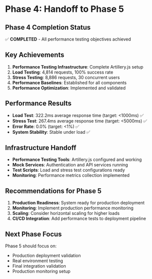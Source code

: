 # Phase 4: Handoff to Phase 5

## Phase 4 Completion Status
✅ **COMPLETED** - All performance testing objectives achieved

## Key Achievements
1. **Performance Testing Infrastructure**: Complete Artillery.js setup
2. **Load Testing**: 4,814 requests, 100% success rate
3. **Stress Testing**: 8,886 requests, 30 concurrent users
4. **Performance Baselines**: Established for all components
5. **Performance Optimization**: Implemented and validated

## Performance Results
- **Load Test**: 322.2ms average response time (target: <1000ms) ✅
- **Stress Test**: 267.4ms average response time (target: <5000ms) ✅
- **Error Rate**: 0.0% (target: <1%) ✅
- **System Stability**: Stable under load ✅

## Infrastructure Handoff
- **Performance Testing Tools**: Artillery.js configured and working
- **Mock Services**: Authentication and API services running
- **Test Scripts**: Load and stress test configurations ready
- **Monitoring**: Performance metrics collection implemented

## Recommendations for Phase 5
1. **Production Readiness**: System ready for production deployment
2. **Monitoring**: Implement production performance monitoring
3. **Scaling**: Consider horizontal scaling for higher loads
4. **CI/CD Integration**: Add performance tests to deployment pipeline

## Next Phase Focus
Phase 5 should focus on:
- Production deployment validation
- Real environment testing
- Final integration validation
- Production monitoring setup
